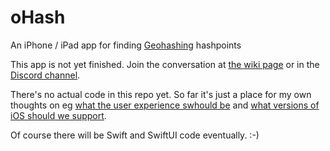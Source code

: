 # oHash
An iPhone / iPad app for finding [Geohashing](https://geohashing.site/) hashpoints

This app is not yet finished. Join the conversation at 
[the wiki page](https://geohashing.site/geohashing/User_talk:BrendanTWhite) 
or in the [Discord channel](https://discord.com/channels/742785009202626640/1200076111191752858).

There's no actual code in this repo yet. So far it's just a place for my own thoughts on eg 
[what the user experience swhould be](docs/ux_plan.md) and 
[what versions of iOS should we support](docs/iOS_versions.md).

Of course there will be Swift and SwiftUI code eventually. :-)
